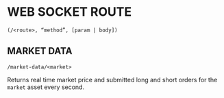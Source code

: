 # WEB SOCKET ROUTE

`(/<route>, “method”, [param | body])`

## MARKET DATA

```
/market-data/<market>
```

Returns real time market price and submitted long and short orders for the `market` asset every second.
